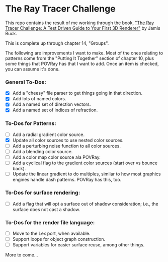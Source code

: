 # The Ray Tracer Challenge

This repo contains the result of me working through the book, ["The Ray Tracer Challenge:
A Test Driven Guide to Your First 3D Renderer"](https://www.amazon.com/Ray-Tracer-Challenge-Test-Driven-Renderer/dp/1680502719/ref=sr_1_1?crid=9PKWGDG8TT44&keywords=the+ray+tracer+challenge&qid=1697901294&sprefix=The+Ray%2Caps%2C149&sr=8-1)
by Jamis Buck.

This is complete up through chapter 14, "Groups".

The following are improvements I want to make.  Most of the ones relating to patterns come
from the "Putting It Together" section of chapter 10, plus some things that POVRay has that
I want to add.  Once an item is checked, you can assume it's done.

### General To-Dos:

- [X] Add a "cheesy" file parser to get things going in that direction.
- [X] Add lots of named colors.
- [X] Add a named set of direction vectors.
- [X] Add a named set of indices of refraction.

### To-Dos for Patterns:

- [ ] Add a radial gradient color source.
- [X] Update all color sources to use nested color sources.
- [ ] Add a perturbing noise function to all color sources.
- [ ] Add a blending color source.
- [ ] Add a color map color source ala POVRay.
- [ ] Add a cyclical flag to the gradient color sources (start over vs bounce back).
- [ ] Update the linear gradient to do multiples, similar to how most graphics engines
      handle dash patterns.  POVRay has this, too.

### To-Dos for surface rendering:

- [ ] Add a flag that will opt a surface out of shadow consideration; i.e., the surface
      does not cast a shadow.

### To-Dos for the render file language:

- [ ] Move to the Lex port, when available.
- [ ] Support loops for object graph construction.
- [ ] Support variables for easier surface reuse, among other things.

More to come...
